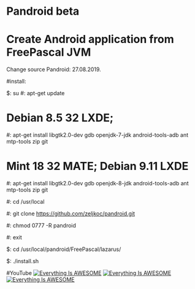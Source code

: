 # Pandroid beta 

# Create Android application from FreePascal JVM 

Change source Pandroid: 27.08.2019.


#install:

$: su
#: apt-get update

# Debian 8.5 32 LXDE;     
#: apt-get install libgtk2.0-dev gdb openjdk-7-jdk android-tools-adb ant mtp-tools zip git

# Mint 18 32 MATE; Debian 9.11 LXDE  
#: apt-get install libgtk2.0-dev gdb openjdk-8-jdk android-tools-adb ant mtp-tools zip git


 #: cd /usr/local

 #: git clone https://github.com/zeljkoc/pandroid.git

 #: chmod 0777 -R pandroid

 #: exit

 $: cd /usr/local/pandroid/FreePascal/lazarus/  

 $: ./install.sh

#YouTube
[![Everything Is AWESOME](https://i.ytimg.com/vi/ZHlzS15Jy9k/2.jpg?time=1471235652334)](https://youtu.be/G7qLtrcSD6s "Everything Is AWESOME")
[![Everything Is AWESOME](https://i.ytimg.com/vi/cEve3C8pXUM/1.jpg?time=1471193917989)](https://youtu.be/cEve3C8pXUM "Everything Is AWESOME")
[![Everything Is AWESOME](https://i.ytimg.com/vi/MLpfdjQg5_I/2.jpg?time=1490043224837)](https://youtu.be/MLpfdjQg5_I "Everything Is AWESOME")

